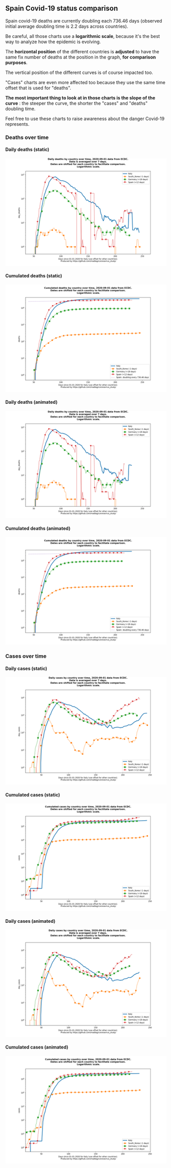 ## Spain Covid-19 status comparison 

Spain covid-19 deaths are currently doubling each 736.46 days (observed initial average doubling time is 2.2 days across countries).



Be careful, all those charts use a **logarithmic scale**, because it's the best way to analyze how the epidemic is evolving.
 
The **horizontal position** of the different countries is **adjusted** to have the same fix number of deaths at the position in the graph, **for comparison purposes**.

The vertical position of the different curves is of course impacted too.

"Cases" charts are even more affected too because they use the same time offset that is used for "deaths".

**The most important thing to look at in those charts is the slope of the curve** : the steeper the curve, the shorter the "cases" and "deaths" doubling time.

Feel free to use these charts to raise awareness about the danger Covid-19 represents. 


 
### Deaths over time
 
#### Daily deaths (static)
![Spain covid-19 daily deaths static chart](https://raw.githubusercontent.com/madlag/coronavirus_study/master/notebooks/graphs/2020-09-01/countries/Spain/2020-09-01_Spain_day_deaths.png "Spain covid-19 day_deaths static chart")   
 
#### Cumulated deaths (static)
![Spain covid-19 cumulated deaths static chart](https://raw.githubusercontent.com/madlag/coronavirus_study/master/notebooks/graphs/2020-09-01/countries/Spain/2020-09-01_Spain_deaths.png "Spain covid-19 deaths static chart")   
 
#### Daily deaths (animated)
![Spain covid-19 daily deaths animated chart](https://raw.githubusercontent.com/madlag/coronavirus_study/master/notebooks/graphs/2020-09-01/countries/Spain/2020-09-01_Spain_day_deaths.gif "Spain covid-19 day_deaths animated chart")   
 
#### Cumulated deaths (animated)
![Spain covid-19 cumulated deaths animated chart](https://raw.githubusercontent.com/madlag/coronavirus_study/master/notebooks/graphs/2020-09-01/countries/Spain/2020-09-01_Spain_deaths.gif "Spain covid-19 deaths animated chart")   

 
### Cases over time
 
#### Daily cases (static)
![Spain covid-19 daily cases static chart](https://raw.githubusercontent.com/madlag/coronavirus_study/master/notebooks/graphs/2020-09-01/countries/Spain/2020-09-01_Spain_day_cases.png "Spain covid-19 day_cases static chart")   
 
#### Cumulated cases (static)
![Spain covid-19 cumulated cases static chart](https://raw.githubusercontent.com/madlag/coronavirus_study/master/notebooks/graphs/2020-09-01/countries/Spain/2020-09-01_Spain_cases.png "Spain covid-19 cases static chart")   
 
#### Daily cases (animated)
![Spain covid-19 daily cases animated chart](https://raw.githubusercontent.com/madlag/coronavirus_study/master/notebooks/graphs/2020-09-01/countries/Spain/2020-09-01_Spain_day_cases.gif "Spain covid-19 day_cases animated chart")   
 
#### Cumulated cases (animated)
![Spain covid-19 cumulated cases animated chart](https://raw.githubusercontent.com/madlag/coronavirus_study/master/notebooks/graphs/2020-09-01/countries/Spain/2020-09-01_Spain_cases.gif "Spain covid-19 cases animated chart")   

